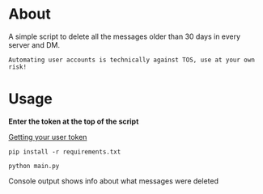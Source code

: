 # About
A simple script to delete all the messages older than 30 days in every server and DM.

    Automating user accounts is technically against TOS, use at your own risk!


# Usage
**Enter the token at the top of the script** 

[Getting your user token](https://github.com/Tyrrrz/DiscordChatExporter/wiki/Obtaining-Token-and-Channel-IDs#how-to-get-a-user-token)

`pip install -r requirements.txt`

`python main.py`

Console output shows info about what messages were deleted